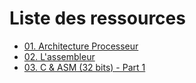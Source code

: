 # Liste des ressources
* [01. Architecture Processeur](https://github.com/Sharpforce/Reverse-Engineering/blob/master/01.%20Ressources/01.%20Architecture%20Processeur.md)
* [02. L'assembleur](https://github.com/Sharpforce/Reverse-Engineering/blob/master/01.%20Ressources/02.%20L'assembleur.md)
* [03. C & ASM (32 bits) - Part 1](https://github.com/Sharpforce/Reverse-Engineering/blob/master/01.%20Ressources/03.%20C%20%26%20ASM%20(32%20bits)%20-%20Part%201.md)
  